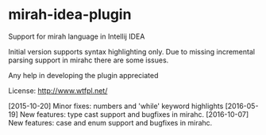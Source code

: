 # mirah-idea-plugin
Support for mirah language in Intellij IDEA

Initial version supports syntax highlighting only.
Due to missing incremental parsing support in mirahc there are some issues.

Any help in developing the plugin appreciated

License: http://www.wtfpl.net/

[2015-10-20] Minor fixes: numbers and 'while' keyword highlights
[2016-05-19] New features: type cast support and bugfixes in mirahc.
[2016-10-07] New features: case and enum support and bugfixes in mirahc.
